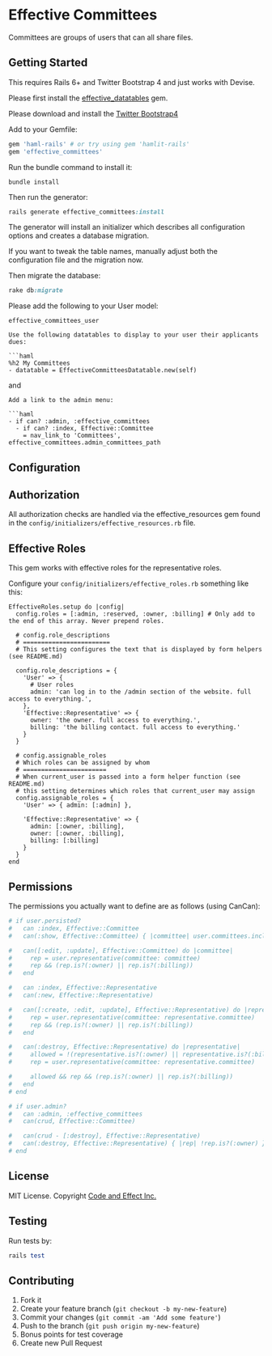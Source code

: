 # Effective Committees

Committees are groups of users that can all share files.

## Getting Started

This requires Rails 6+ and Twitter Bootstrap 4 and just works with Devise.

Please first install the [effective_datatables](https://github.com/code-and-effect/effective_datatables) gem.

Please download and install the [Twitter Bootstrap4](http://getbootstrap.com)

Add to your Gemfile:

```ruby
gem 'haml-rails' # or try using gem 'hamlit-rails'
gem 'effective_committees'
```

Run the bundle command to install it:

```console
bundle install
```

Then run the generator:

```ruby
rails generate effective_committees:install
```

The generator will install an initializer which describes all configuration options and creates a database migration.

If you want to tweak the table names, manually adjust both the configuration file and the migration now.

Then migrate the database:

```ruby
rake db:migrate
```

Please add the following to your User model:

```
effective_committees_user

Use the following datatables to display to your user their applicants dues:

```haml
%h2 My Committees
- datatable = EffectiveCommitteesDatatable.new(self)
```

and

```
Add a link to the admin menu:

```haml
- if can? :admin, :effective_committees
  - if can? :index, Effective::Committee
    = nav_link_to 'Committees', effective_committees.admin_committees_path
```

## Configuration

## Authorization

All authorization checks are handled via the effective_resources gem found in the `config/initializers/effective_resources.rb` file.

## Effective Roles

This gem works with effective roles for the representative roles.

Configure your `config/initializers/effective_roles.rb` something like this:

```
EffectiveRoles.setup do |config|
  config.roles = [:admin, :reserved, :owner, :billing] # Only add to the end of this array. Never prepend roles.

  # config.role_descriptions
  # ========================
  # This setting configures the text that is displayed by form helpers (see README.md)

  config.role_descriptions = {
    'User' => {
      # User roles
      admin: 'can log in to the /admin section of the website. full access to everything.',
    },
    'Effective::Representative' => {
      owner: 'the owner. full access to everything.',
      billing: 'the billing contact. full access to everything.'
    }
  }

  # config.assignable_roles
  # Which roles can be assigned by whom
  # =======================
  # When current_user is passed into a form helper function (see README.md)
  # this setting determines which roles that current_user may assign
  config.assignable_roles = {
    'User' => { admin: [:admin] },

    'Effective::Representative' => {
      admin: [:owner, :billing],
      owner: [:owner, :billing],
      billing: [:billing]
    }
  }
end
```

## Permissions

The permissions you actually want to define are as follows (using CanCan):

```ruby
# if user.persisted?
#   can :index, Effective::Committee
#   can(:show, Effective::Committee) { |committee| user.committees.include?(committee) }

#   can([:edit, :update], Effective::Committee) do |committee|
#     rep = user.representative(committee: committee)
#     rep && (rep.is?(:owner) || rep.is?(:billing))
#   end

#   can :index, Effective::Representative
#   can(:new, Effective::Representative)

#   can([:create, :edit, :update], Effective::Representative) do |representative|
#     rep = user.representative(committee: representative.committee)
#     rep && (rep.is?(:owner) || rep.is?(:billing))
#   end

#   can(:destroy, Effective::Representative) do |representative|
#     allowed = !(representative.is?(:owner) || representative.is?(:billing))
#     rep = user.representative(committee: representative.committee)

#     allowed && rep && (rep.is?(:owner) || rep.is?(:billing))
#   end
# end

# if user.admin?
#   can :admin, :effective_committees
#   can(crud, Effective::Committee)

#   can(crud - [:destroy], Effective::Representative)
#   can(:destroy, Effective::Representative) { |rep| !rep.is?(:owner) }
# end
```

## License

MIT License.  Copyright [Code and Effect Inc.](http://www.codeandeffect.com/)

## Testing

Run tests by:

```ruby
rails test
```

## Contributing

1. Fork it
2. Create your feature branch (`git checkout -b my-new-feature`)
3. Commit your changes (`git commit -am 'Add some feature'`)
4. Push to the branch (`git push origin my-new-feature`)
5. Bonus points for test coverage
6. Create new Pull Request
